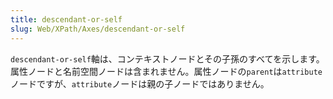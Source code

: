 ```yaml
---
title: descendant-or-self
slug: Web/XPath/Axes/descendant-or-self
---
```

`descendant-or-self`軸は、コンテキストノードとその子孫のすべてを示します。 属性ノードと名前空間ノードは含まれません。属性ノードの`parent`は`attribute`ノードですが、`attribute`ノードは親の子ノードではありません。
